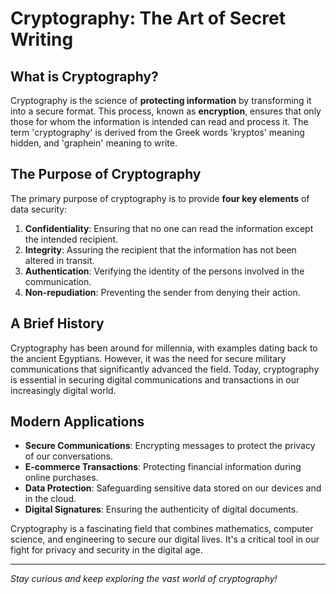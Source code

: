 # Cryptography: The Art of Secret Writing

## What is Cryptography?

Cryptography is the science of **protecting information** by transforming it into a secure format. This process, known as **encryption**, ensures that only those for whom the information is intended can read and process it. The term 'cryptography' is derived from the Greek words 'kryptos' meaning hidden, and 'graphein' meaning to write.

## The Purpose of Cryptography

The primary purpose of cryptography is to provide **four key elements** of data security:

1. **Confidentiality**: Ensuring that no one can read the information except the intended recipient.
2. **Integrity**: Assuring the recipient that the information has not been altered in transit.
3. **Authentication**: Verifying the identity of the persons involved in the communication.
4. **Non-repudiation**: Preventing the sender from denying their action.

## A Brief History

Cryptography has been around for millennia, with examples dating back to the ancient Egyptians. However, it was the need for secure military communications that significantly advanced the field. Today, cryptography is essential in securing digital communications and transactions in our increasingly digital world.

## Modern Applications

- **Secure Communications**: Encrypting messages to protect the privacy of our conversations.
- **E-commerce Transactions**: Protecting financial information during online purchases.
- **Data Protection**: Safeguarding sensitive data stored on our devices and in the cloud.
- **Digital Signatures**: Ensuring the authenticity of digital documents.

Cryptography is a fascinating field that combines mathematics, computer science, and engineering to secure our digital lives. It's a critical tool in our fight for privacy and security in the digital age.

---

*Stay curious and keep exploring the vast world of cryptography!*
